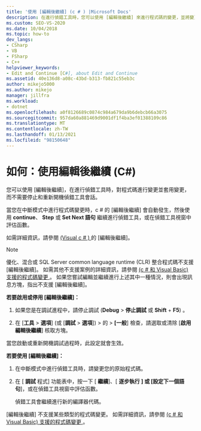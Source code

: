 ```yaml
---
title: '使用 [編輯後繼續] (c # ) |Microsoft Docs'
description: 在進行偵錯工具時，您可以使用 [編輯後繼續] 來進行程式碼的變更，並將變更套用到中斷模式，而不需在 Visual Studio 中停止再重新開機。
ms.custom: SEO-VS-2020
ms.date: 10/04/2018
ms.topic: how-to
dev_langs:
- CSharp
- VB
- FSharp
- C++
helpviewer_keywords:
- Edit and Continue [C#], about Edit and Continue
ms.assetid: 40e136d8-a08c-43bd-b313-fb821c55eb3c
author: mikejo5000
ms.author: mikejo
manager: jillfra
ms.workload:
- dotnet
ms.openlocfilehash: a0f8126689c0874c984a679da9b6debcb66a3075
ms.sourcegitcommit: 957da60a881469d9001df1f4ba3ef01388109c86
ms.translationtype: MT
ms.contentlocale: zh-TW
ms.lasthandoff: 01/13/2021
ms.locfileid: "98150648"
---
```

# <a name="how-to-use-edit-and-continue-c"></a>如何：使用編輯後繼續 (C#)
您可以使用 [編輯後繼續]，在進行偵錯工具時，對程式碼進行變更並套用變更，而不需要停止和重新開機偵錯工具會話。

當您在中斷模式中進行程式碼變更時，c # 的 [編輯後繼續] 會自動發生，然後使用 **continue**、 **Step** 或 **Set Next 語句** 繼續進行偵錯工具，或在偵錯工具視窗中評估函數。

如需詳細資訊，請參閱 [ (Visual c # ) ](../debugger/edit-and-continue-visual-csharp.md)的 [編輯後繼續]。

>[!NOTE]
>優化、混合或 SQL Server common language runtime (CLR) 整合程式碼不支援 [編輯後繼續]。 如需其他不支援案例的詳細資訊，請參閱 [ (c # 和 Visual Basic) 支援的程式碼變更 ](../debugger/supported-code-changes-csharp.md)。 如果您嘗試編輯並繼續進行上述其中一種情況，則會出現訊息方塊，指出不支援 [編輯後繼續]。

**若要啟用或停用 [編輯後繼續]：**

1. 如果您是在調試進程中，請停止調試 (**Debug**  >  **停止調試** 或 **Shift** + **F5**) 。

1. 在 [**工具**  >  **選項**] (或 [**調試**  >  **選項**]) > 的  >  **[一般**] 檢查，請選取或清除 [**啟用編輯後繼續**] 核取方塊。

當您啟動或重新開機調試過程時，此設定就會生效。

**若要使用 [編輯後繼續]：**

1. 在中斷模式中進行偵錯工具時，請變更您的原始程式碼。

1. 在 [ **調試** 程式] 功能表中，按一下 [ **繼續**]、[ **逐步執行** **] 或 [設定下一個語句**]，或在偵錯工具視窗中評估函數。

   偵錯工具會繼續進行新的編譯器代碼。

[編輯後繼續] 不支援某些類型的程式碼變更。 如需詳細資訊，請參閱 [ (c # 和 Visual Basic) 支援的程式碼變更 ](../debugger/supported-code-changes-csharp.md)。
